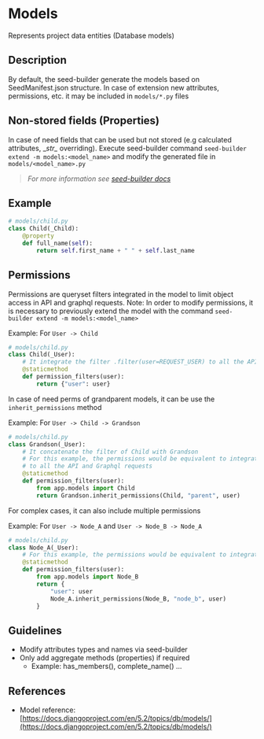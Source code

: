 # Models

Represents project data entities (Database models)

## Description

By default, the seed-builder generate the models based on SeedManifest.json structure. In case of extension new attributes, permissions, etc. it may be included in `models/*.py` files

## Non-stored fields (Properties)
In case of need fields that can be used but not stored (e.g calculated attributes, \__str\__ overriding).
Execute seed-builder command `seed-builder extend -m models:<model_name>` and modify the generated file in `models/<model_name>.py`
>   *For more information see [seed-builder docs](110_seed_builder.md)*

## Example

```python
# models/child.py
class Child(_Child):
    @property
    def full_name(self):
        return self.first_name + " " + self.last_name
```

## Permissions

Permissions are queryset filters integrated in the model to limit object access in API and graphql requests.
Note: In order to modify permissions, it is necessary to previously extend the model with the command `seed-builder extend -m models:<model_name>`

Example: For `User -> Child`
```python
# models/child.py
class Child(_User):
    # It integrate the filter .filter(user=REQUEST_USER) to all the API and Graphql requests
    @staticmethod
    def permission_filters(user):
        return {"user": user}
```

In case of need perms of grandparent models, it can be use the `inherit_permissions` method

Example: For `User -> Child -> Grandson`
```python
# models/child.py
class Grandson(_User):
    # It concatenate the filter of Child with Grandson
    # For this example, the permissions would be equivalent to integrating .filter(user__parent=user)
    # to all the API and Graphql requests
    @staticmethod
    def permission_filters(user):
        from app.models import Child
        return Grandson.inherit_permissions(Child, "parent", user)
```

For complex cases, it can also include multiple permissions

Example: For `User -> Node_A` and `User -> Node_B -> Node_A`
```python
# models/child.py
class Node_A(_User):
    # For this example, the permissions would be equivalent to integrating .filter(user=user, <NODE_B_PERMS>__node_b=user)
    @staticmethod
    def permission_filters(user):
        from app.models import Node_B
        return {
            "user": user
            Node_A.inherit_permissions(Node_B, "node_b", user)
        }
```

## Guidelines

-   Modify attributes types and names via seed-builder
-   Only add aggregate methods (properties) if required
    -   Example: has_members(), complete_name() ...

## References

-   Model reference: [https://docs.djangoproject.com/en/5.2/topics/db/models/](https://docs.djangoproject.com/en/5.2/topics/db/models/)